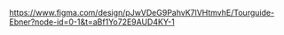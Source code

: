https://www.figma.com/design/pJwVDeG9PahvK7lVHtmvhE/Tourguide-Ebner?node-id=0-1&t=aBf1Yo72E9AUD4KY-1